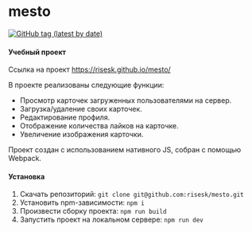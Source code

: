 # mesto
[![GitHub tag (latest by date)](https://img.shields.io/github/v/tag/risesk/mesto?label=version)](https://github.com/risesk/mesto/releases/)
#### Учебный проект
Ссылка на проект https://risesk.github.io/mesto/

В проекте реализованы следующие функции:
* Просмотр карточек загруженных пользователями на сервер.
* Загрузка/удаление своих карточек.
* Редактирование профиля.
* Отображение количества лайков на карточке.
* Увеличение изображения карточки.

Проект создан с использованием нативного JS, собран с помощью Webpack.

#### Установка
1. Скачать репозиторий:
```git clone git@github.com:risesk/mesto.git```
2. Установить npm-зависимости:
```npm i```
3. Произвести сборку проекта:
```npm run build```
4. Запустить проект на локальном сервере:
```npm run dev```
